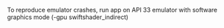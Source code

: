 To reproduce emulator crashes, run app on API 33 emulator with software graphics mode (-gpu swiftshader_indirect)